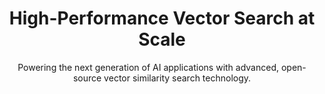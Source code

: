 ---
title: High-Performance Vector Search at Scale
subtitle: Powering the next generation of AI applications with advanced, open-source vector similarity search technology.
startFree:
  text: Start Free
  url: https://cloud.qdrant.io/
learnMore:
  text: Learn More
  url: /qdrant-vector-database/
heroImageSources:
  - minWidth: 2881px
    srcset: /img/hero-home-illustration-x3.webp
    type: image/webp
  - minWidth: 2881px
    srcset: /img/hero-home-illustration-x3.png
    type: image/png
  - minWidth: 1441px
    srcset: /img/hero-home-illustration-x2.webp
    type: image/webp
  - minWidth: 1441px
    srcset: /img/hero-home-illustration-x2.png
    type: image/png
  - srcset: /img/hero-home-illustration-x1.webp
    type: image/webp
  - srcset: /img/hero-home-illustration-x1.png
    type: image/png
fallbackHeroImage:
  src: /img/hero-home-illustration-x1.png
  alt: 'Hero image: an astronaut looking at dark hole from the planet surface.'
customerStories:
  text: Qdrant Powers Thousands of Top AI Solutions.
#  textLink: Customer Stories
#  url: /
  
githubStars:
  stars: 18.1k
  logo: <svg width="24" height="25" viewBox="0 0 24 25" fill="none" xmlns="http://www.w3.org/2000/svg"><g clip-path="url(#clip0_1825_5122)"><path fill-rule="evenodd" clip-rule="evenodd" d="M12 0.800003C5.4 0.800003 0 6.2 0 12.8C0 18.1 3.4 22.6 8.2 24.2C8.8 24.3 9 23.9 9 23.6C9 23.3 9 22.6 9 21.6C5.7 22.3 5 20 5 20C4.5 18.6 3.7 18.2 3.7 18.2C2.5 17.5 3.7 17.5 3.7 17.5C4.9 17.6 5.5 18.7 5.5 18.7C6.6 20.5 8.3 20 9 19.7C9.1 18.9 9.4 18.4 9.8 18.1C7.1 17.8 4.3 16.8 4.3 12.2C4.3 10.9 4.8 9.8 5.5 9C5.5 8.6 5 7.4 5.7 5.8C5.7 5.8 6.7 5.5 9 7C10 6.7 11 6.6 12 6.6C13 6.6 14 6.7 15 7C17.3 5.4 18.3 5.8 18.3 5.8C19 7.5 18.5 8.7 18.4 9C19.2 9.8 19.6 10.9 19.6 12.2C19.6 16.8 16.8 17.8 14.1 18.1C14.5 18.5 14.9 19.2 14.9 20.3C14.9 21.9 14.9 23.2 14.9 23.6C14.9 23.9 15.1 24.3 15.7 24.2C20.5 22.6 23.9 18.1 23.9 12.8C24 6.2 18.6 0.800003 12 0.800003Z" fill="#E1E5F0"/></g><defs><clipPath id="clip0_1825_5122"><rect width="24" height="24" fill="white" transform="translate(0 0.5)"/></clipPath></defs></svg>
  starIcon: <svg width="14" height="15" viewBox="0 0 14 15" fill="none" xmlns="http://www.w3.org/2000/svg"><g clip-path="url(#clip0_1825_5127)"><path d="M13.2508 5.25913L9.47345 4.70963L7.78732 1.2875C7.7072 1.14966 7.5923 1.03526 7.4541 0.955747C7.31591 0.876231 7.15926 0.834381 6.99983 0.834381C6.84039 0.834381 6.68374 0.876231 6.54555 0.955747C6.40735 1.03526 6.29245 1.14966 6.21232 1.2875L4.5262 4.7105L0.748825 5.25913C0.587068 5.28233 0.435041 5.35036 0.309962 5.45552C0.184882 5.56068 0.0917505 5.69876 0.0411146 5.85413C-0.0095213 6.0095 -0.0156375 6.17594 0.0234587 6.33461C0.0625549 6.49328 0.145301 6.63782 0.262325 6.75188L2.99495 9.41625L2.35007 13.1788C2.3225 13.3397 2.3405 13.5051 2.40203 13.6563C2.46356 13.8075 2.56617 13.9385 2.69826 14.0345C2.83035 14.1304 2.98665 14.1875 3.14948 14.1993C3.31232 14.211 3.4752 14.177 3.6197 14.101L6.99983 12.3239L10.3782 14.0993C10.5227 14.1752 10.6856 14.2093 10.8484 14.1975C11.0113 14.1857 11.1675 14.1287 11.2996 14.0327C11.4317 13.9368 11.5343 13.8058 11.5959 13.6546C11.6574 13.5033 11.6754 13.3379 11.6478 13.177L11.0029 9.4145L13.7373 6.75188C13.8541 6.6379 13.9366 6.49356 13.9756 6.33515C14.0147 6.17674 14.0086 6.01057 13.9582 5.85541C13.9078 5.70025 13.815 5.56227 13.6903 5.45706C13.5656 5.35185 13.414 5.2836 13.2526 5.26L13.2508 5.25913Z" fill="#DC244C"/></g><defs><clipPath id="clip0_1825_5127"><rect width="14" height="14" fill="white" transform="translate(0 0.5)"/></clipPath></defs></svg>
  actionText: Star us
  actionUrl: https://github.com/qdrant/qdrant
sitemapExclude: true
---
